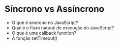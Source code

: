 # Síncrono vs Assíncrono

- O que é síncrono no JavaScript?
- Qual é o fluxo natural de execução do JavaScript?
- O que é uma callback function?
- A função setTimeout()